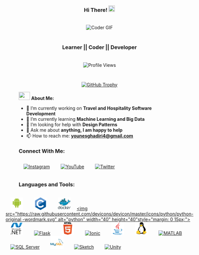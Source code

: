 <div align="center">

### Hi There! <img src="https://github.com/TheDudeThatCode/TheDudeThatCode/blob/master/Assets/Hi.gif?raw=true" width="20" height="20" />

<img alt="Coder GIF" src="https://miro.medium.com/max/1360/0*7Q3yvSIv_t0ioJ-Z.gif" height="250" width="auto" style="margin: 20px 0;" />

### Learner || Coder || Developer

<p>
    <img style="margin: 20px 0 30px 0;" src="https://komarev.com/ghpvc/?username=Younesgh97&label=Profile%20views&color=000000&style=plastic" alt="Profile Views" />
</p>

[![GitHub Trophy](https://github-profile-trophy.vercel.app/?username=Younes-Ghadiri&theme=dracula)](https://github.com/ryo-ma/github-profile-trophy)

</div>

<div style="margin-bottom: 20px;">

<img src="https://github.com/TheDudeThatCode/TheDudeThatCode/blob/master/Assets/Developer.gif?raw=true" height="25" width="35" /> **About Me:**

- 🔭 I’m currently working on **Travel and Hospitality Software Development**
- 🌱 I’m currently learning **Machine Learning and Big Data**
- 🤝 I’m looking for help with **Design Patterns**
- 💬 Ask me about **anything, I am happy to help**
- 📫 How to reach me: **younesghadiri4@gmail.com**

</div>

### Connect With Me:

<div style="display: flex; align-items: center;">

[<img src="https://raw.githubusercontent.com/rahuldkjain/github-profile-readme-generator/master/src/images/icons/Social/instagram.svg" alt="Instagram" style="margin: 0 15px;" height="30" width="30">](https://instagram.com/Younes.Ghadiri.97)
[<img src="https://raw.githubusercontent.com/rahuldkjain/github-profile-readme-generator/master/src/images/icons/Social/youtube.svg" alt="YouTube" style="margin: 0 15px;" height="35" width="35">](https://www.youtube.com/Younes.Ghadiri.97)
[<img src="https://cdn-icons-png.flaticon.com/512/5969/5969020.png" alt="Twitter" style="margin: 0 15px;" height="30" width="30">](https://twitter.com/YounesGh97)

</div>

### Languages and Tools:

<div style="display: flex; flex-wrap: wrap; justify-content: center; align-items: center; gap: 15px;">

[<img src="https://raw.githubusercontent.com/devicons/devicon/master/icons/android/android-original-wordmark.svg" alt="Android" width="40" height="40" style="margin: 0 15px;">](https://developer.android.com)
[<img src="https://raw.githubusercontent.com/devicons/devicon/master/icons/c/c-original.svg" alt="C" width="40" height="40" style="margin: 0 15px;">](https://www.cprogramming.com/)
[<img src="https://raw.githubusercontent.com/devicons/devicon/master/icons/docker/docker-original-wordmark.svg" alt="Docker" width="40" height="40" style="margin: 0 15px;">](https://www.docker.com/)
[<img src="https://raw.githubusercontent.com/devicons/devicon/master/icons/python/python-original -wordmark.svg" alt="python" width="40" height="40"style="margin: 0
15px;">](https://www.python.org/)
[<img 
src="https://raw.githubusercontent.com/devicons/devicon/master/icons/dot-net/dot-net-original-wordmark.svg" alt=".NET" width="40" height="40" style="margin: 0 15px;">](https://dotnet.microsoft.com/)
[<img src="https://www.vectorlogo.zone/logos/pocoo_flask/pocoo_flask-icon.svg" alt="Flask" width="40" height="40" style="margin: 0 15px;">](https://flask.palletsprojects.com/)
[<img src="https://raw.githubusercontent.com/devicons/devicon/master/icons/html5/html5-original-wordmark.svg" alt="HTML5" width="40" height="40" style="margin: 0 15px;">](https://www.w3.org/html/)
[<img src="https://upload.wikimedia.org/wikipedia/commons/d/d1/Ionic_Logo.svg" alt="Ionic" width="40" height="40" style="margin: 0 15px;">](https://ionicframework.com)
[<img src="https://raw.githubusercontent.com/devicons/devicon/master/icons/java/java-original.svg" alt="Java" width="40" height="40" style="margin: 0 15px;">](https://www.java.com)
[<img src="https://raw.githubusercontent.com/devicons/devicon/master/icons/linux/linux-original.svg" alt="Linux" width="40" height="40" style="margin: 0 15px;">](https://www.linux.org/)
[<img src="https://upload.wikimedia.org/wikipedia/commons/2/21/Matlab_Logo.png" alt="MATLAB" width="40" height="40" style="margin: 0 15px;">](https://www.mathworks.com/)
[<img src="https://www.svgrepo.com/show/303229/microsoft-sql-server-logo.svg" alt="SQL Server" width="40" height="40" style="margin: 0 15px;">](https://www.microsoft.com/en-us/sql-server)
[<img src="https://raw.githubusercontent.com/devicons/devicon/master/icons/mysql/mysql-original-wordmark.svg" alt="MySQL" width="40" height="40" style="margin: 0 15px;">](https://www.mysql.com/)
[<img src="https://www.vectorlogo.zone/logos/sketchapp/sketchapp-icon.svg" alt="Sketch" width="40" height="40" style="margin: 0 15px;">](https://www.sketch.com/)
[<img src="https://www.vectorlogo.zone/logos/unity3d/unity3d-icon.svg" alt="Unity" width="40" height="40" style="margin: 0 15px;">](https://unity.com/)

</div>
